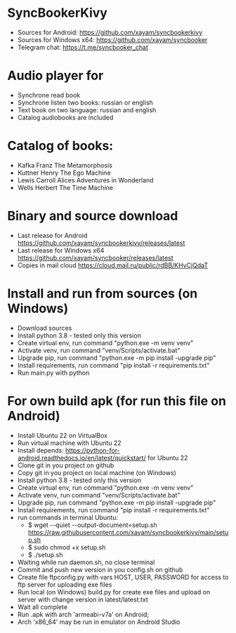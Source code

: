 # SyncBookerKivy

- Sources for Android: https://github.com/xayam/syncbookerkivy
- Sources for Windows x64: https://github.com/xayam/syncbooker
- Telegram chat: https://t.me/syncbooker_chat

# Audio player for

- Synchrone read book
- Synchrone listen two books: russian or english 
- Text book on two language: russian and english
- Catalog audiobooks are included

# Catalog of books:

- Kafka Franz The Metamorphosis
- Kuttner Henry The Ego Machine
- Lewis Carroll Alices Adventures in Wonderland
- Wells Herbert The Time Machine

# Binary and source download

- Last release for Android https://github.com/xayam/syncbookerkivy/releases/latest
- Last release for Windows x64 https://github.com/xayam/syncbooker/releases/latest
- Copies in mail cloud https://cloud.mail.ru/public/rdBB/KHvCjQdaT

# Install and run from sources (on Windows)

- Download sources
- Install python 3.8 - tested only this version
- Create virtual env, run command "python.exe -m venv venv"
- Activate venv, run command "venv/Scripts/activate.bat"
- Upgrade pip, run command "python.exe -m pip install -upgrade pip"
- Install requirements, run command "pip install -r requirements.txt"
- Run main.py with python

# For own build apk (for run this file on Android) 

- Install Ubuntu 22 on VirtualBox
- Run virtual machine with Ubuntu 22
- Install depends: https://python-for-android.readthedocs.io/en/latest/quickstart/ for Ubuntu 22
- Clone git in you project on github
- Copy git in you project on local machine (on Windows)
- Install python 3.8 - tested only this version
- Create virtual env, run command "python.exe -m venv venv"
- Activate venv, run command "venv/Scripts/activate.bat"
- Upgrade pip, run command "python.exe -m pip install -upgrade pip"
- Install requirements, run command "pip install -r requirements.txt"
- run commands in terminal Ubuntu:
   - $ wget --quiet --output-document=setup.sh https://raw.githubusercontent.com/xayam/syncbookerkivy/main/setup.sh
   - $ sudo chmod +x setup.sh 
   - $ ./setup.sh
- Waiting while run daemon.sh, no close terminal
- Commit and push new version in you config.sh on github
- Create file ftpconfig.py with vars HOST, USER, PASSWORD for access to ftp server for uploading exe files
- Run local (on Windows) build.py for create exe files and upload on server with change version in latest/latest.txt
- Wait all complete
- Run .apk with arch 'armeabi-v7a' on Android; 
- Arch 'x86_64' may be run in emulator on Android Studio
